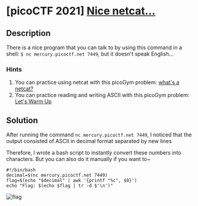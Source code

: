 # [picoCTF 2021] [Nice netcat...](https://play.picoctf.org/practice/challenge/156)

## Description

There is a nice program that you can talk to by using this command in a shell: `$ nc mercury.picoctf.net 7449`, but it doesn't speak English...

### Hints

1. You can practice using netcat with this picoGym problem: [what's a netcat?](https://play.picoctf.org/practice/challenge/34)
2. You can practice reading and writing ASCII with this picoGym problem: [Let's Warm Up](https://play.picoctf.org/practice/challenge/22)

## Solution

After running the command `nc mercury.picoctf.net 7449`, I noticed that the output consisted of ASCII in decimal format separated by new lines

Therefore, I wrote a bash script to instantly convert these numbers into characters. But you can also do it manually if you want to~

```
#!/bin/bash
decimal=$(nc mercury.picoctf.net 7449)
flag=$(echo "$decimal" | awk '{printf "%c", $0}')
echo "Flag: $(echo $flag | tr -d $'\n')"
```

![flag](https://i.imgur.com/sQUxqPx.png)
